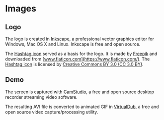 # Images

## Logo
The logo is created in [Inkscape](https://inkscape.org/), a professional vector graphics editor for Windows, Mac OS X and Linux. Inkscape is free and open source.

The [Hashtag icon](hashtag.svg) served as a basis for the logo. It is made by [Freepik](http://www.freepik.com) and downloaded from [www.flaticon.com](https://www.flaticon.com/). The [Hashtag icon](hashtag.svg) is licensed by [Creative Commons BY 3.0 (CC 3.0 BY)](http://creativecommons.org/licenses/by/3.0/).

## Demo
The screen is captured with [CamStudio](http://camstudio.org), a free and open source desktop recorder streaming video software.

The resulting AVI file is converted to animated GIF in [VirtualDub](http://virtualdub.org), a free and open source video capture/processing utility.